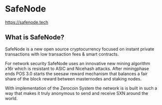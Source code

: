SafeNode
===============================

https://safenode.tech


What is SafeNode?
----------------

SafeNode is a new open source cryptocurrency focused on instant private transactions with low transaction fees & smart contracts.
 
For network security SafeNode uses an innovative new mining algorithm x16r which is resistant to ASIC and Nicehash attacks. After miningphase ends POS 3.0 starts the seesaw reward mechanism that balances a fair share of the block reward between masternodes and staking nodes. 
 
With implementation of the Zerocoin System the network is is built in such a way that makes it truly anonymous to send and receive SXN around the world.


